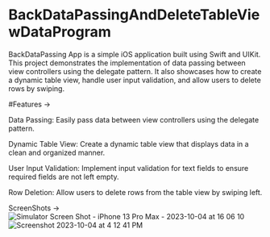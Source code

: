 # BackDataPassingAndDeleteTableViewDataProgram


 BackDataPassing App is a simple iOS application built using Swift and UIKit. This project demonstrates the implementation of data passing between view controllers using the delegate pattern. It also showcases how to create a dynamic table view, handle user input validation, and allow users to delete rows by swiping.

#Features ->

Data Passing: Easily pass data between view controllers using the delegate pattern.

Dynamic Table View: Create a dynamic table view that displays data in a clean and organized manner.

User Input Validation: Implement input validation for text fields to ensure required fields are not left empty.

Row Deletion: Allow users to delete rows from the table view by swiping left.

ScreenShots -> 
![Simulator Screen Shot - iPhone 13 Pro Max - 2023-10-04 at 16 06 10](https://github.com/pratikbm42/BackDataPassingAndDeleteTableViewDataProgram/assets/146938244/d3578630-0c93-4c6e-a641-d4c241b611cc)
![Screenshot 2023-10-04 at 4 12 41 PM](https://github.com/pratikbm42/BackDataPassingAndDeleteTableViewDataProgram/assets/146938244/4d696659-6a73-458b-bbd0-65ab52ea0261)


